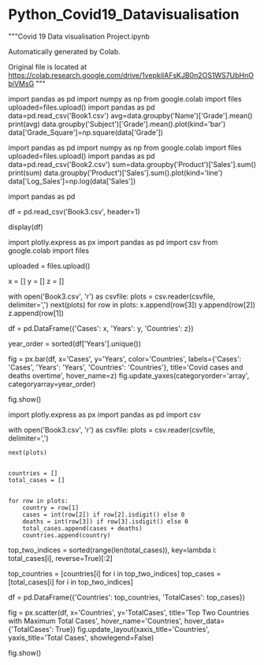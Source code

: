 # Python_Covid19_Datavisualisation
"""Covid 19 Data visualisation Project.ipynb

Automatically generated by Colab.

Original file is located at
    https://colab.research.google.com/drive/1vepkiIAFsKJB0n2OS1WS7UbHnObiVMsG
"""

import pandas as pd
import numpy as np
from google.colab import files
uploaded=files.upload()
import pandas as pd
data=pd.read_csv('Book1.csv')
avg=data.groupby('Name')['Grade'].mean()
print(avg)
data.groupby('Subject')['Grade'].mean().plot(kind='bar')
data['Grade_Square']=np.square(data['Grade'])

import pandas as pd
import numpy as np
from google.colab import files
uploaded=files.upload()
import pandas as pd
data=pd.read_csv('Book2.csv')
sum=data.groupby('Product')['Sales'].sum()
print(sum)
data.groupby('Product')['Sales'].sum().plot(kind='line')
data['Log_Sales']=np.log(data['Sales'])

import pandas as pd

df = pd.read_csv('Book3.csv', header=1)

display(df)

import plotly.express as px
import pandas as pd
import csv
from google.colab import files


uploaded = files.upload()

x = []
y = []
z = []


with open('Book3.csv', 'r') as csvfile:
    plots = csv.reader(csvfile, delimiter=',')
    next(plots)
    for row in plots:
        x.append(row[3])
        y.append(row[2])
        z.append(row[1])


df = pd.DataFrame({'Cases': x, 'Years': y, 'Countries': z})





year_order = sorted(df['Years'].unique())

fig = px.bar(df, x='Cases', y='Years', color='Countries',
             labels={'Cases': 'Cases', 'Years': 'Years', 'Countries': 'Countries'},
             title='Covid cases and deaths overtime',
             hover_name=z)
fig.update_yaxes(categoryorder='array', categoryarray=year_order)




fig.show()

import plotly.express as px
import pandas as pd
import csv

with open('Book3.csv', 'r') as csvfile:
    plots = csv.reader(csvfile, delimiter=',')


    next(plots)


    countries = []
    total_cases = []


    for row in plots:
        country = row[1]
        cases = int(row[2]) if row[2].isdigit() else 0
        deaths = int(row[3]) if row[3].isdigit() else 0
        total_cases.append(cases + deaths)
        countries.append(country)


top_two_indices = sorted(range(len(total_cases)), key=lambda i: total_cases[i], reverse=True)[:2]


top_countries = [countries[i] for i in top_two_indices]
top_cases = [total_cases[i] for i in top_two_indices]


df = pd.DataFrame({'Countries': top_countries, 'TotalCases': top_cases})






fig = px.scatter(df, x='Countries', y='TotalCases', title='Top Two Countries with Maximum Total Cases',
                 hover_name='Countries', hover_data={'TotalCases': True})
fig.update_layout(xaxis_title='Countries', yaxis_title='Total Cases', showlegend=False)



fig.show()
